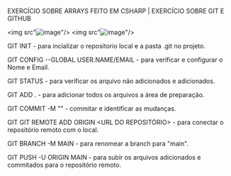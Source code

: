 EXERCÍCIO SOBRE ARRAYS FEITO EM CSHARP | EXERCÍCIO SOBRE GIT E GITHUB

<img src"![image](https://github.com/user-attachments/assets/4a2834eb-7e5c-4bed-84f6-651dd92e735c)"/>
<img src"![image](https://github.com/user-attachments/assets/fdfed039-350b-4521-b52f-205cf203e5df)"/>

GIT INIT - para incializar o repositorio local e a pasta .git no projeto.

GIT CONFIG --GLOBAL USER.NAME/EMAIL - para verificar e configurar o Nome e Email.

GIT STATUS - para verificar os arquivo não adicionados e adicionados.

GIT ADD . - para adicionar todos os arquivos a área de preparação.

GIT COMMIT -M "<MENSAGE>" - commitar e identificar as mudanças.

GIT GIT REMOTE ADD ORIGIN <URL DO REPOSITÓRIO> - para conectar o repositório remoto com o local.

GIT BRANCH -M MAIN - para renomear a branch para "main".

GIT PUSH -U ORIGIN MAIN - para subir os arquivos adicionados e commitados para o repositório remoto.
